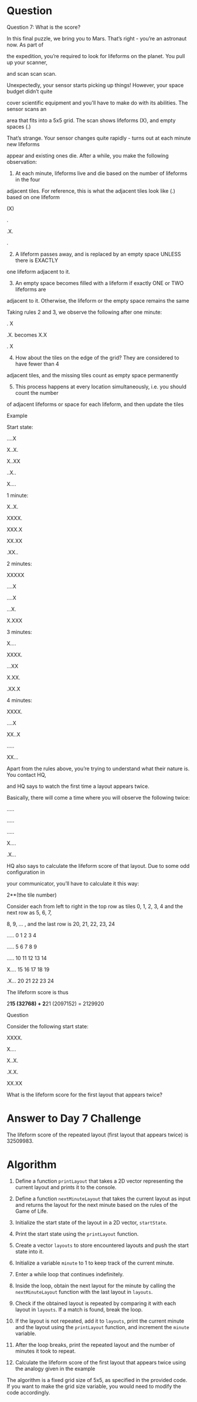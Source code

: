 # Question #

Question 7: What is the score? 

In this final puzzle, we bring you to Mars. That’s right - you’re an astronaut now. As part of

the expedition, you’re required to look for lifeforms on the planet. You pull up your scanner,

and scan scan scan.

Unexpectedly, your sensor starts picking up things! However, your space budget didn’t quite

cover scientific equipment and you'll have to make do with its abilities. The sensor scans an

area that fits into a 5x5 grid. The scan shows lifeforms (X), and empty spaces (.)

That’s strange. Your sensor changes quite rapidly - turns out at each minute new lifeforms

appear and existing ones die. After a while, you make the following observation:

1. At each minute, lifeforms live and die based on the number of lifeforms in the four

adjacent tiles. For reference, this is what the adjacent tiles look like (.) based on one lifeform

(X)

.

.X.

.

2. A lifeform passes away, and is replaced by an empty space UNLESS there is EXACTLY

one lifeform adjacent to it.

3. An empty space becomes filled with a lifeform if exactly ONE or TWO lifeforms are

adjacent to it. Otherwise, the lifeform or the empty space remains the same

Taking rules 2 and 3, we observe the following after one minute:

. X

.X. becomes X.X

. X

4. How about the tiles on the edge of the grid? They are considered to have fewer than 4

adjacent tiles, and the missing tiles count as empty space permanently

5. This process happens at every location simultaneously, i.e. you should count the number

of adjacent lifeforms or space for each lifeform, and then update the tiles

Example

Start state:

....X

X..X.

X..XX

..X..

X....

1 minute:

X..X.

XXXX.

XXX.X

XX.XX

.XX..

2 minutes:

XXXXX

....X

....X

...X.

X.XXX

3 minutes:

X....

XXXX.

...XX

X.XX.

.XX.X

4 minutes:

XXXX.

....X

XX..X

.....

XX...

Apart from the rules above, you’re trying to understand what their nature is. You contact HQ,

and HQ says to watch the first time a layout appears twice.

Basically, there will come a time where you will observe the following twice:

.....

.....

.....

X....

.X...

HQ also says to calculate the lifeform score of that layout. Due to some odd configuration in

your communicator, you’ll have to calculate it this way:

2**(the tile number)

Consider each from left to right in the top row as tiles 0, 1, 2, 3, 4 and the next row as 5, 6, 7,

8, 9, … , and the last row is 20, 21, 22, 23, 24

..... 0 1 2 3 4

..... 5 6 7 8 9

..... 10 11 12 13 14

X.... 15 16 17 18 19

.X... 20 21 22 23 24

The lifeform score is thus

2**15 (32768) + 2**21 (2097152) = 2129920

Question

Consider the following start state:

XXXX.

X....

X..X.

.X.X.

XX.XX

What is the lifeform score for the first layout that appears twice?

# Answer to Day 7 Challenge #

The lifeform score of the repeated layout (first layout that appears twice) is 32509983.

# Algorithm #

1. Define a function `printLayout` that takes a 2D vector representing the current layout and prints it to the console.

2. Define a function `nextMinuteLayout` that takes the current layout as input and returns the layout for the next minute based on the rules of the Game of Life.

3. Initialize the start state of the layout in a 2D vector, `startState`.

4. Print the start state using the `printLayout` function.

5. Create a vector `layouts` to store encountered layouts and push the start state into it.

6. Initialize a variable `minute` to 1 to keep track of the current minute.

7. Enter a while loop that continues indefinitely.

8. Inside the loop, obtain the next layout for the minute by calling the `nextMinuteLayout` function with the last layout in `layouts`.

9. Check if the obtained layout is repeated by comparing it with each layout in `layouts`. If a match is found, break the loop.

10. If the layout is not repeated, add it to `layouts`, print the current minute and the layout using the `printLayout` function, and increment the `minute` variable.

11. After the loop breaks, print the repeated layout and the number of minutes it took to repeat.

12. Calculate the lifeform score of the first layout that appears twice using the analogy given in the example 

The algorithm is a fixed grid size of 5x5, as specified in the provided code. If you want to make the grid size variable, you would need to modify the code accordingly.

